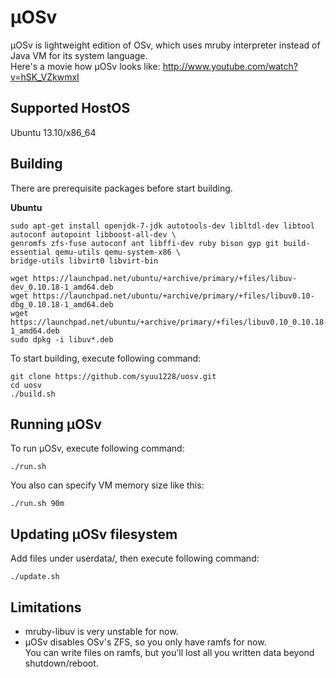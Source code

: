 µOSv
====

µOSv is lightweight edition of OSv, which uses mruby interpreter instead of Java VM for its system language.  
Here's a movie how µOSv looks like: http://www.youtube.com/watch?v=hSK_VZkwmxI


## Supported HostOS
Ubuntu 13.10/x86_64

## Building

There are prerequisite packages before start building.

**Ubuntu**
```
sudo apt-get install openjdk-7-jdk autotools-dev libltdl-dev libtool autoconf autopoint libboost-all-dev \
genromfs zfs-fuse autoconf ant libffi-dev ruby bison gyp git build-essential qemu-utils qemu-system-x86 \
bridge-utils libvirt0 libvirt-bin

wget https://launchpad.net/ubuntu/+archive/primary/+files/libuv-dev_0.10.18-1_amd64.deb
wget https://launchpad.net/ubuntu/+archive/primary/+files/libuv0.10-dbg_0.10.18-1_amd64.deb
wget https://launchpad.net/ubuntu/+archive/primary/+files/libuv0.10_0.10.18-1_amd64.deb
sudo dpkg -i libuv*.deb
```

To start building, execute following command:
```
git clone https://github.com/syuu1228/uosv.git
cd uosv
./build.sh
```

## Running µOSv

To run µOSv, execute following command:
```
./run.sh
```

You also can specify VM memory size like this:
```
./run.sh 90m
```


## Updating µOSv filesystem

Add files under userdata/, then execute following command:
```
./update.sh
```

## Limitations
* mruby-libuv is very unstable for now.
* µOSv disables OSv's ZFS, so you only have ramfs for now.  
You can write files on ramfs, but you'll lost all you written data beyond shutdown/reboot.
